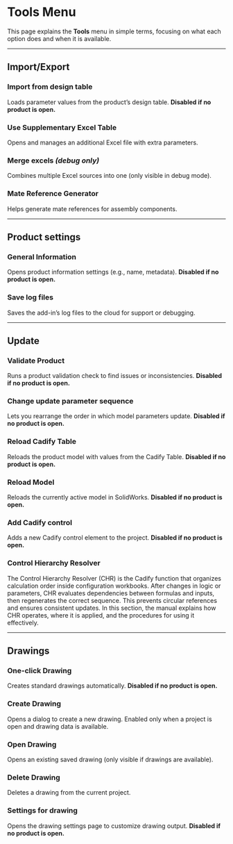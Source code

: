 # Tools Menu

This page explains the **Tools** menu in simple terms, focusing on what each option does and when it is available.

---

## Import/Export

### Import from design table

Loads parameter values from the product’s design table. **Disabled if no product is open.**

### Use Supplementary Excel Table

Opens and manages an additional Excel file with extra parameters.

### Merge excels *(debug only)*

Combines multiple Excel sources into one (only visible in debug mode).

### Mate Reference Generator

Helps generate mate references for assembly components.

---

## Product settings

### General Information

Opens product information settings (e.g., name, metadata). **Disabled if no product is open.**

### Save log files

Saves the add-in’s log files to the cloud for support or debugging.

---

## Update

### Validate Product

Runs a product validation check to find issues or inconsistencies. **Disabled if no product is open.**

### Change update parameter sequence

Lets you rearrange the order in which model parameters update. **Disabled if no product is open.**

### Reload Cadify Table

Reloads the product model with values from the Cadify Table. **Disabled if no product is open.**

### Reload Model

Reloads the currently active model in SolidWorks. **Disabled if no product is open.**

### Add Cadify control

Adds a new Cadify control element to the project. **Disabled if no product is open.**

### Control Hierarchy Resolver

The Control Hierarchy Resolver (CHR) is the Cadify function that organizes calculation order inside configuration workbooks. After changes in logic or parameters, CHR evaluates dependencies between formulas and inputs, then regenerates the correct sequence. This prevents circular references and ensures consistent updates. In this section, the manual explains how CHR operates, where it is applied, and the procedures for using it effectively.

---

## Drawings

### One-click Drawing

Creates standard drawings automatically. **Disabled if no product is open.**

### Create Drawing

Opens a dialog to create a new drawing. Enabled only when a project is open and drawing data is available.

### Open Drawing

Opens an existing saved drawing (only visible if drawings are available).

### Delete Drawing

Deletes a drawing from the current project.

### Settings for drawing

Opens the drawing settings page to customize drawing output. **Disabled if no product is open.**